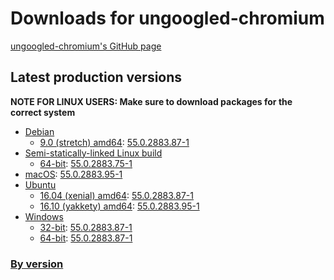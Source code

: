 # Downloads for ungoogled-chromium

[ungoogled-chromium's GitHub page](//github.com/Eloston/ungoogled-chromium)

## Latest production versions

**NOTE FOR LINUX USERS: Make sure to download packages for the correct system**

* [Debian](/releases/debian)
    * [9.0 (stretch) amd64](/releases/debian/stretch_amd64): [55.0.2883.87-1](/releases/debian/stretch_amd64/55.0.2883.87-1)
* [Semi-statically-linked Linux build](/releases/linux_static)
    * [64-bit](/releases/linux_static/64bit): [55.0.2883.75-1](/releases/linux_static/64bit/55.0.2883.75-1)
* [macOS](/releases/macos): [55.0.2883.95-1](/releases/macos/55.0.2883.95-1)
* [Ubuntu](/releases/ubuntu)
    * [16.04 (xenial) amd64](/releases/ubuntu/xenial_amd64): [55.0.2883.87-1](/releases/ubuntu/xenial_amd64/55.0.2883.87-1)
    * [16.10 (yakkety) amd64](/releases/ubuntu/yakkety_amd64): [55.0.2883.95-1](/releases/ubuntu/yakkety_amd64/55.0.2883.95-1)
* [Windows](/releases/windows)
    * [32-bit](/releases/windows/32bit): [55.0.2883.87-1](/releases/windows/32bit/55.0.2883.87-1)
    * [64-bit](/releases/windows/64bit): [55.0.2883.87-1](/releases/windows/64bit/55.0.2883.87-1)

### [By version](releases)
